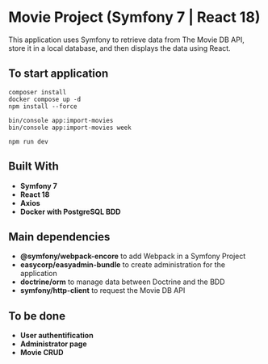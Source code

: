 # Movie Project (Symfony 7 | React 18)

This application uses Symfony to retrieve data from The Movie DB API, store it in a local database, and then displays the data using React.

## To start application

```
composer install
docker compose up -d
npm install --force

bin/console app:import-movies
bin/console app:import-movies week

npm run dev
```

## Built With

* **Symfony 7**
* **React 18**
* **Axios**
* **Docker with PostgreSQL BDD**

## Main dependencies

* **@symfony/webpack-encore** to add Webpack in a Symfony Project
* **easycorp/easyadmin-bundle** to create administration for the application
* **doctrine/orm** to manage data between Doctrine and the BDD
* **symfony/http-client** to request the Movie DB API

## To be done
* **User authentification**
* **Administrator page**
* **Movie CRUD**